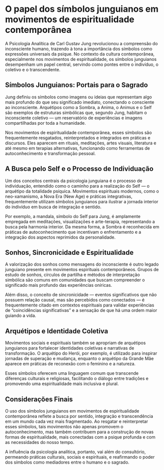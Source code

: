 
# O papel dos símbolos junguianos em movimentos de espiritualidade contemporânea

A Psicologia Analítica de Carl Gustav Jung revolucionou a compreensão do inconsciente humano, trazendo à tona a importância dos símbolos como expressões universais da psique. No contexto da cultura contemporânea, especialmente nos movimentos de espiritualidade, os símbolos junguianos desempenham um papel central, servindo como pontes entre o indivíduo, o coletivo e o transcendente.

## Símbolos Junguianos: Portais para o Sagrado

Jung definiu os símbolos como imagens ou ideias que representam algo mais profundo do que seu significado imediato, conectando o consciente ao inconsciente. Arquétipos como a Sombra, a Anima, o Animus e o Self são exemplos de estruturas simbólicas que, segundo Jung, habitam o inconsciente coletivo — um reservatório de experiências e imagens compartilhadas por toda a humanidade.

Nos movimentos de espiritualidade contemporânea, esses símbolos são frequentemente resgatados, reinterpretados e integrados em práticas e discursos. Eles aparecem em rituais, meditações, artes visuais, literatura e até mesmo em terapias alternativas, funcionando como ferramentas de autoconhecimento e transformação pessoal.

## A Busca pelo Self e o Processo de Individuação

Um dos conceitos centrais da psicologia junguiana é o processo de individuação, entendido como o caminho para a realização do Self — o arquétipo da totalidade psíquica. Movimentos espirituais modernos, como o neo-xamanismo, a Nova Era (New Age) e práticas integrativas, frequentemente utilizam símbolos junguianos para ilustrar a jornada interior do indivíduo em busca de integração e sentido.

Por exemplo, a mandala, símbolo do Self para Jung, é amplamente empregada em meditações, visualizações e arte-terapia, representando a busca pela harmonia interior. Da mesma forma, a Sombra é reconhecida em práticas de autoconhecimento que incentivam o enfrentamento e a integração dos aspectos reprimidos da personalidade.

## Sonhos, Sincronicidade e Espiritualidade

A valorização dos sonhos como mensagens do inconsciente é outro legado junguiano presente em movimentos espirituais contemporâneos. Grupos de estudo de sonhos, círculos de partilha e métodos de interpretação simbólica são comuns em comunidades que buscam compreender o significado mais profundo das experiências oníricas.

Além disso, o conceito de sincronicidade — eventos significativos que não possuem relação causal, mas são percebidos como conectados — é frequentemente citado em contextos espirituais para validar experiências de “coincidências significativas” e a sensação de que há uma ordem maior guiando a vida.

## Arquétipos e Identidade Coletiva

Movimentos sociais e espirituais também se apropriam de arquétipos junguianos para fortalecer identidades coletivas e narrativas de transformação. O arquétipo do Herói, por exemplo, é utilizado para inspirar jornadas de superação e mudança, enquanto o arquétipo da Grande Mãe aparece em práticas de reconexão com o feminino e a natureza.

Esses símbolos oferecem uma linguagem comum que transcende diferenças culturais e religiosas, facilitando o diálogo entre tradições e promovendo uma espiritualidade mais inclusiva e plural.

## Considerações Finais

O uso dos símbolos junguianos em movimentos de espiritualidade contemporânea reflete a busca por sentido, integração e transcendência em um mundo cada vez mais fragmentado. Ao resgatar e reinterpretar esses símbolos, tais movimentos não apenas promovem o autoconhecimento, mas também contribuem para a construção de novas formas de espiritualidade, mais conectadas com a psique profunda e com as necessidades do nosso tempo.

A influência da psicologia analítica, portanto, vai além do consultório, permeando práticas culturais, sociais e espirituais, e reafirmando o poder dos símbolos como mediadores entre o humano e o sagrado.
```
